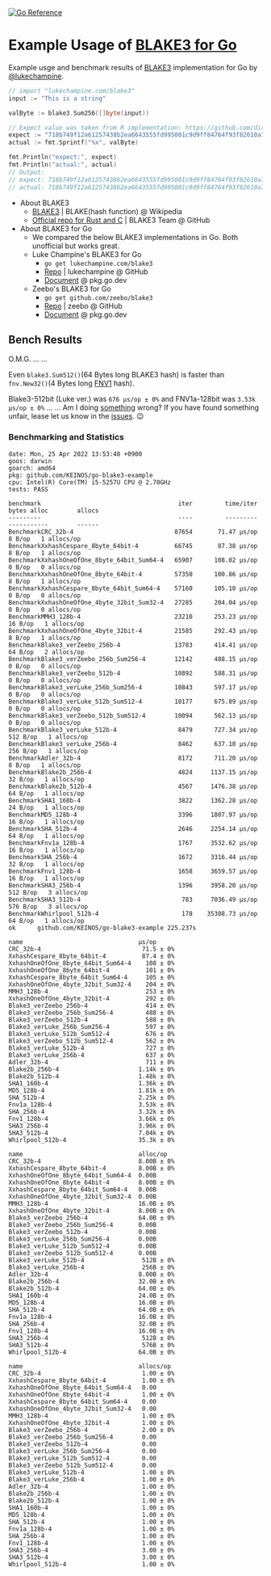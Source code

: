 [![Go Reference](https://pkg.go.dev/badge/github.com/KEINOS/go-blake3-example.svg)](https://pkg.go.dev/[github.com/KEINOS/go-pallet/pallet](https://pkg.go.dev/github.com/KEINOS/go-blake3-example))

# Example Usage of [BLAKE3 for Go](https://github.com/lukechampine/blake3)

Example usge and benchmark results of [BLAKE3](https://en.wikipedia.org/wiki/BLAKE_(hash_function)#BLAKE3) implementation for Go by [@lukechampine](https://github.com/lukechampine/blake3).

```go
// import "lukechampine.com/blake3"
input := "This is a string"

valByte := blake3.Sum256([]byte(input))

// Expect value was taken from R implementation: https://github.com/dirkschumacher/blake3
expect := "718b749f12a61257438b2ea6643555fd995001c9d9ff84764f93f82610a780f2"
actual := fmt.Sprintf("%x", valByte)

fmt.Println("expect:", expect)
fmt.Println("actual:", actual)
// Output:
// expect: 718b749f12a61257438b2ea6643555fd995001c9d9ff84764f93f82610a780f2
// actual: 718b749f12a61257438b2ea6643555fd995001c9d9ff84764f93f82610a780f2
```

- About BLAKE3
  - [BLAKE3](https://en.wikipedia.org/wiki/BLAKE_(hash_function)#BLAKE3) | BLAKE(hash function) @ Wikipedia
  - [Official repo for Rust and C](https://github.com/BLAKE3-team/BLAKE3) | BLAKE3 Team @ GitHub
- About BLAKE3 for Go
  - We compared the below BLAKE3 implementations in Go. Both unofficial but works great.
  - Luke Champine's BLAKE3 for Go
    - `go get lukechampine.com/blake3`
    - [Repo](https://github.com/lukechampine/blake3) | lukechampine @ GitHub
    - [Document](https://pkg.go.dev/lukechampine.com/blake3) @ pkg.go.dev
  - Zeebo's BLAKE3 for Go
    - `go get github.com/zeebo/blake3`
    - [Repo](https://github.com/zeebo/blake3) | zeebo @ GitHub
    - [Document](https://pkg.go.dev/github.com/zeebo/blake3) @ pkg.go.dev

## Bench Results

O.M.G. ... ...

Even `blake3.Sum512()`(64 Bytes long BLAKE3 hash) is faster than `fnv.New32()`(4 Bytes long [FNV1](https://en.wikipedia.org/wiki/Fowler%E2%80%93Noll%E2%80%93Vo_hash_function) hash).

Blake3-512bit (Luke ver.) was `676 μs/op ± 0%` and FNV1a-128bit was `3.53k μs/op ± 0%` ... ... Am I doing [something](./benchmark_test.go) wrong? If you have found something unfair, lease let us know in the [issues](https://github.com/KEINOS/go-blake3-example/issues). 😉

### Benchmarking and Statistics

```text
date: Mon, 25 Apr 2022 13:53:48 +0900
goos: darwin
goarch: amd64
pkg: github.com/KEINOS/go-blake3-example
cpu: Intel(R) Core(TM) i5-5257U CPU @ 2.70GHz
tests: PASS

benchmark                                      iter         time/iter   bytes alloc        allocs
---------                                      ----         ---------   -----------        ------
BenchmarkCRC_32b-4                            87654       71.47 μs/op        8 B/op   1 allocs/op
BenchmarkXxhashCespare_8byte_64bit-4          66745       87.38 μs/op        8 B/op   1 allocs/op
BenchmarkXxhashOneOfOne_8byte_64bit_Sum64-4   65907      108.02 μs/op        0 B/op   0 allocs/op
BenchmarkXxhashOneOfOne_8byte_64bit-4         57350      100.86 μs/op        8 B/op   1 allocs/op
BenchmarkXxhashCespare_8byte_64bit_Sum64-4    57160      105.10 μs/op        0 B/op   0 allocs/op
BenchmarkXxhashOneOfOne_4byte_32bit_Sum32-4   27285      204.04 μs/op        0 B/op   0 allocs/op
BenchmarkMMH3_128b-4                          23210      253.23 μs/op       16 B/op   1 allocs/op
BenchmarkXxhashOneOfOne_4byte_32bit-4         21585      292.43 μs/op        8 B/op   1 allocs/op
BenchmarkBlake3_verZeebo_256b-4               13783      414.41 μs/op       64 B/op   2 allocs/op
BenchmarkBlake3_verZeebo_256b_Sum256-4        12142      488.15 μs/op        0 B/op   0 allocs/op
BenchmarkBlake3_verZeebo_512b-4               10892      588.31 μs/op        0 B/op   0 allocs/op
BenchmarkBlake3_verLuke_256b_Sum256-4         10843      597.17 μs/op        0 B/op   0 allocs/op
BenchmarkBlake3_verLuke_512b_Sum512-4         10177      675.89 μs/op        0 B/op   0 allocs/op
BenchmarkBlake3_verZeebo_512b_Sum512-4        10094      562.13 μs/op        0 B/op   0 allocs/op
BenchmarkBlake3_verLuke_512b-4                 8479      727.34 μs/op      512 B/op   1 allocs/op
BenchmarkBlake3_verLuke_256b-4                 8462      637.10 μs/op      256 B/op   1 allocs/op
BenchmarkAdler_32b-4                           8172      711.20 μs/op        8 B/op   1 allocs/op
BenchmarkBlake2b_256b-4                        4824     1137.15 μs/op       32 B/op   1 allocs/op
BenchmarkBlake2b_512b-4                        4567     1476.38 μs/op       64 B/op   1 allocs/op
BenchmarkSHA1_160b-4                           3822     1362.28 μs/op       24 B/op   1 allocs/op
BenchmarkMD5_128b-4                            3396     1807.97 μs/op       16 B/op   1 allocs/op
BenchmarkSHA_512b-4                            2646     2254.14 μs/op       64 B/op   1 allocs/op
BenchmarkFnv1a_128b-4                          1767     3532.62 μs/op       16 B/op   1 allocs/op
BenchmarkSHA_256b-4                            1672     3316.44 μs/op       32 B/op   1 allocs/op
BenchmarkFnv1_128b-4                           1658     3659.57 μs/op       16 B/op   1 allocs/op
BenchmarkSHA3_256b-4                           1396     3958.20 μs/op      512 B/op   3 allocs/op
BenchmarkSHA3_512b-4                            783     7036.49 μs/op      576 B/op   3 allocs/op
BenchmarkWhirlpool_512b-4                       178    35308.73 μs/op       64 B/op   1 allocs/op
ok  	github.com/KEINOS/go-blake3-example	225.237s
```

```text
name                                μs/op
CRC_32b-4                            71.5 ± 0%
XxhashCespare_8byte_64bit-4          87.4 ± 0%
XxhashOneOfOne_8byte_64bit_Sum64-4    108 ± 0%
XxhashOneOfOne_8byte_64bit-4          101 ± 0%
XxhashCespare_8byte_64bit_Sum64-4     105 ± 0%
XxhashOneOfOne_4byte_32bit_Sum32-4    204 ± 0%
MMH3_128b-4                           253 ± 0%
XxhashOneOfOne_4byte_32bit-4          292 ± 0%
Blake3_verZeebo_256b-4                414 ± 0%
Blake3_verZeebo_256b_Sum256-4         488 ± 0%
Blake3_verZeebo_512b-4                588 ± 0%
Blake3_verLuke_256b_Sum256-4          597 ± 0%
Blake3_verLuke_512b_Sum512-4          676 ± 0%
Blake3_verZeebo_512b_Sum512-4         562 ± 0%
Blake3_verLuke_512b-4                 727 ± 0%
Blake3_verLuke_256b-4                 637 ± 0%
Adler_32b-4                           711 ± 0%
Blake2b_256b-4                      1.14k ± 0%
Blake2b_512b-4                      1.48k ± 0%
SHA1_160b-4                         1.36k ± 0%
MD5_128b-4                          1.81k ± 0%
SHA_512b-4                          2.25k ± 0%
Fnv1a_128b-4                        3.53k ± 0%
SHA_256b-4                          3.32k ± 0%
Fnv1_128b-4                         3.66k ± 0%
SHA3_256b-4                         3.96k ± 0%
SHA3_512b-4                         7.04k ± 0%
Whirlpool_512b-4                    35.3k ± 0%

name                                alloc/op
CRC_32b-4                           8.00B ± 0%
XxhashCespare_8byte_64bit-4         8.00B ± 0%
XxhashOneOfOne_8byte_64bit_Sum64-4  0.00B
XxhashOneOfOne_8byte_64bit-4        8.00B ± 0%
XxhashCespare_8byte_64bit_Sum64-4   0.00B
XxhashOneOfOne_4byte_32bit_Sum32-4  0.00B
MMH3_128b-4                         16.0B ± 0%
XxhashOneOfOne_4byte_32bit-4        8.00B ± 0%
Blake3_verZeebo_256b-4              64.0B ± 0%
Blake3_verZeebo_256b_Sum256-4       0.00B
Blake3_verZeebo_512b-4              0.00B
Blake3_verLuke_256b_Sum256-4        0.00B
Blake3_verLuke_512b_Sum512-4        0.00B
Blake3_verZeebo_512b_Sum512-4       0.00B
Blake3_verLuke_512b-4                512B ± 0%
Blake3_verLuke_256b-4                256B ± 0%
Adler_32b-4                         8.00B ± 0%
Blake2b_256b-4                      32.0B ± 0%
Blake2b_512b-4                      64.0B ± 0%
SHA1_160b-4                         24.0B ± 0%
MD5_128b-4                          16.0B ± 0%
SHA_512b-4                          64.0B ± 0%
Fnv1a_128b-4                        16.0B ± 0%
SHA_256b-4                          32.0B ± 0%
Fnv1_128b-4                         16.0B ± 0%
SHA3_256b-4                          512B ± 0%
SHA3_512b-4                          576B ± 0%
Whirlpool_512b-4                    64.0B ± 0%

name                                allocs/op
CRC_32b-4                            1.00 ± 0%
XxhashCespare_8byte_64bit-4          1.00 ± 0%
XxhashOneOfOne_8byte_64bit_Sum64-4   0.00
XxhashOneOfOne_8byte_64bit-4         1.00 ± 0%
XxhashCespare_8byte_64bit_Sum64-4    0.00
XxhashOneOfOne_4byte_32bit_Sum32-4   0.00
MMH3_128b-4                          1.00 ± 0%
XxhashOneOfOne_4byte_32bit-4         1.00 ± 0%
Blake3_verZeebo_256b-4               2.00 ± 0%
Blake3_verZeebo_256b_Sum256-4        0.00
Blake3_verZeebo_512b-4               0.00
Blake3_verLuke_256b_Sum256-4         0.00
Blake3_verLuke_512b_Sum512-4         0.00
Blake3_verZeebo_512b_Sum512-4        0.00
Blake3_verLuke_512b-4                1.00 ± 0%
Blake3_verLuke_256b-4                1.00 ± 0%
Adler_32b-4                          1.00 ± 0%
Blake2b_256b-4                       1.00 ± 0%
Blake2b_512b-4                       1.00 ± 0%
SHA1_160b-4                          1.00 ± 0%
MD5_128b-4                           1.00 ± 0%
SHA_512b-4                           1.00 ± 0%
Fnv1a_128b-4                         1.00 ± 0%
SHA_256b-4                           1.00 ± 0%
Fnv1_128b-4                          1.00 ± 0%
SHA3_256b-4                          3.00 ± 0%
SHA3_512b-4                          3.00 ± 0%
Whirlpool_512b-4                     1.00 ± 0%
```
